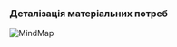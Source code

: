 ### Деталізація матеріальних потреб
![MindMap](https://user-images.githubusercontent.com/79566277/188328284-ff80d77a-f95c-45f2-b671-eceb7e5315df.jpg)
